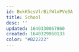 ```yaml
---
id: BxkK5csVlrBifWlnPVe0A
title: School
desc: ''
updated: 1640330067860
created: 1640329960133
color: "#B22222"
---
```


